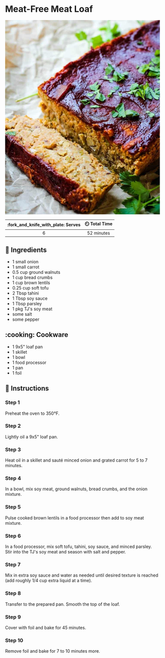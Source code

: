 # Meat-Free Meat Loaf

![Meat-Free Meat Loaf](../assets/images/meat-free-meat-loaf.jpg)

| :fork_and_knife_with_plate: Serves | :timer_clock: Total Time |
|:----------------------------------:|:-----------------------: |
| 6 | 52 minutes |

## :salt: Ingredients

- 1 small onion
- 1 small carrot
- 0.5 cup ground walnuts
- 1 cup bread crumbs
- 1 cup brown lentils
- 0.25 cup soft tofu
- 2 Tbsp tahini
- 1 Tbsp soy sauce
- 1 Tbsp parsley
- 1 pkg TJ's soy meat
- some salt
- some pepper

## :cooking: Cookware

- 1 9x5" loaf pan
- 1 skillet
- 1 bowl
- 1 food processor
- 1 pan
- 1 foil

## :pencil: Instructions

### Step 1

Preheat the oven to 350°F.

### Step 2

Lightly oil a 9x5" loaf pan.

### Step 3

Heat oil in a skillet and sauté minced onion and grated carrot for 5 to 7 minutes.

### Step 4

In a bowl, mix soy meat, ground walnuts, bread crumbs, and the onion mixture.

### Step 5

Pulse cooked brown lentils in a food processor then add to soy meat mixture.

### Step 6

In a food processor, mix soft tofu, tahini, soy sauce, and minced parsley. Stir into the TJ's soy meat and season with
salt and pepper.

### Step 7

Mix in extra soy sauce and water as needed until desired texture is reached (add roughly 1/4 cup extra liquid at a
time).

### Step 8

Transfer to the prepared pan. Smooth the top of the loaf.

### Step 9

Cover with foil and bake for 45 minutes.

### Step 10

Remove foil and bake for 7 to 10 minutes more.
